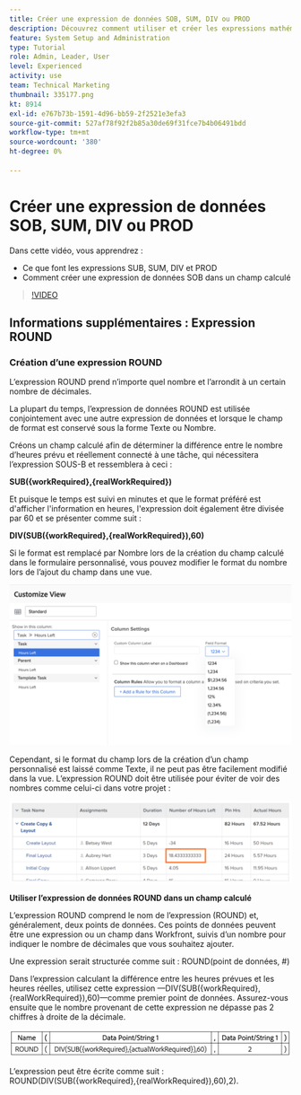 ```yaml
---
title: Créer une expression de données SOB, SUM, DIV ou PROD
description: Découvrez comment utiliser et créer les expressions mathématiques de base dans un champ calculé dans Adobe [!DNL Workfront].
feature: System Setup and Administration
type: Tutorial
role: Admin, Leader, User
level: Experienced
activity: use
team: Technical Marketing
thumbnail: 335177.png
kt: 8914
exl-id: e767b73b-1591-4d96-bb59-2f2521e3efa3
source-git-commit: 527af78f92f2b85a30de69f31fce7b4b06491bdd
workflow-type: tm+mt
source-wordcount: '380'
ht-degree: 0%

---
```


# Créer une expression de données SOB, SUM, DIV ou PROD

Dans cette vidéo, vous apprendrez :

* Ce que font les expressions SUB, SUM, DIV et PROD
* Comment créer une expression de données SOB dans un champ calculé

>[!VIDEO](https://video.tv.adobe.com/v/335177/?quality=12)

## Informations supplémentaires : Expression ROUND

### Création d’une expression ROUND

L’expression ROUND prend n’importe quel nombre et l’arrondit à un certain nombre de décimales.

La plupart du temps, l’expression de données ROUND est utilisée conjointement avec une autre expression de données et lorsque le champ de format est conservé sous la forme Texte ou Nombre.

Créons un champ calculé afin de déterminer la différence entre le nombre d’heures prévu et réellement connecté à une tâche, qui nécessitera l’expression SOUS-B et ressemblera à ceci :

**SUB({workRequired},{realWorkRequired})**

Et puisque le temps est suivi en minutes et que le format préféré est d&#39;afficher l&#39;information en heures, l&#39;expression doit également être divisée par 60 et se présenter comme suit :

**DIV(SUB({workRequired},{realWorkRequired}),60)**

Si le format est remplacé par Nombre lors de la création du champ calculé dans le formulaire personnalisé, vous pouvez modifier le format du nombre lors de l’ajout du champ dans une vue.

![Équilibreur de charge de travail avec rapport d’utilisation](assets/round01.png)

Cependant, si le format du champ lors de la création d’un champ personnalisé est laissé comme Texte, il ne peut pas être facilement modifié dans la vue. L’expression ROUND doit être utilisée pour éviter de voir des nombres comme celui-ci dans votre projet :

![Équilibreur de charge de travail avec rapport d’utilisation](assets/round02.png)

<b>Utiliser l’expression de données ROUND dans un champ calculé</b>

L’expression ROUND comprend le nom de l’expression (ROUND) et, généralement, deux points de données. Ces points de données peuvent être une expression ou un champ dans Workfront, suivis d’un nombre pour indiquer le nombre de décimales que vous souhaitez ajouter.

Une expression serait structurée comme suit : ROUND(point de données, #)

Dans l’expression calculant la différence entre les heures prévues et les heures réelles, utilisez cette expression —DIV(SUB({workRequired},{realWorkRequired}),60)—comme premier point de données. Assurez-vous ensuite que le nombre provenant de cette expression ne dépasse pas 2 chiffres à droite de la décimale.

![Équilibreur de charge de travail avec rapport d’utilisation](assets/round03.png)

L’expression peut être écrite comme suit : ROUND(DIV(SUB({workRequired},{realWorkRequired}),60),2).
